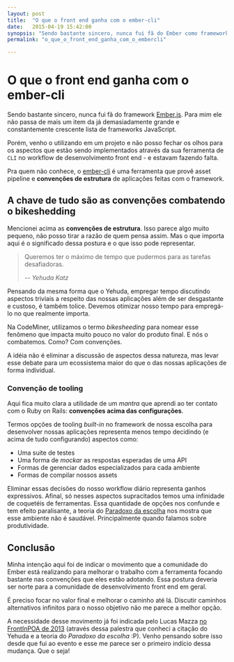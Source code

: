```yaml
---
layout: post
title:  "O que o front end ganha com o ember-cli"
date:   2015-04-19 15:42:00
synopsis: "Sendo bastante sincero, nunca fui fã do Ember como framework. Porém, não posso fechar os olhos para os interessantes impactos do ember-cli no workflow de desenvolvimento front end."
permalink: "o_que_o_front_end_ganha_com_o_embercli"

---
```


# O que o front end ganha com o ember-cli

Sendo bastante sincero, nunca fui fã do framework [Ember.js](http://emberjs.com/). Para mim ele não passa de mais um item da já demasiadamente grande e constantemente crescente lista de frameworks JavaScript.

Porém, venho o utilizando em um projeto e não posso fechar os olhos para os aspectos que estão sendo implementados através da sua ferramenta de `CLI` no workflow de desenvolvimento front end - e estavam fazendo falta.

Pra quem não conhece, o [ember-cli](http://www.ember-cli.com/) é uma ferramenta que provê asset pipeline e __convenções de estrutura__ de aplicações feitas com o framework.

## A chave de tudo são as convenções combatendo o bikeshedding

Mencionei acima as __convenções de estrutura__. Isso parece algo muito pequeno, não posso tirar a razão de quem pensa assim. Mas o que importa aqui é o significado dessa postura e o que isso pode representar.

> Queremos ter o máximo de tempo que pudermos para as tarefas desafiadoras.
>
> _-- Yehuda Katz_

Pensando da mesma forma que o Yehuda, empregar tempo discutindo aspectos triviais a respeito das nossas aplicações além de ser desgastante e custoso, é também tolice. Devemos otimizar nosso tempo para empregá-lo no que realmente importa.

Na CodeMiner, utilizamos o termo _bikesheeding_ para nomear esse fenômeno que impacta muito pouco no valor do produto final. E nós o combatemos. Como? Com convenções.

A idéia não é eliminar a discussão de aspectos dessa natureza, mas levar esse debate para um ecossistema maior do que o das nossas aplicações de forma individual.

### Convenção de tooling

Aqui fica muito clara a utilidade de um _mantra_ que aprendi ao ter contato com o Ruby on Rails: __convenções acima das configurações__.

Termos opções de tooling _built-in_ no framework de nossa escolha para desenvolver nossas aplicações representa menos tempo decidindo (e acima de tudo configurando) aspectos como:

* Uma suite de testes
* Uma forma de _mockar_ as respostas esperadas de uma API
* Formas de gerenciar dados especializados para cada ambiente
* Formas de compilar nossos assets

Eliminar essas decisões do nosso workflow diário representa ganhos expressivos. Afinal, só nesses aspectos supracitados temos uma infinidade de coquetéis de ferramentas. Essa quantidade de opções nos confunde e tem efeito paralisante, a teoria do [Paradoxo da escolha](http://www.ted.com/talks/barry_schwartz_on_the_paradox_of_choice?language=pt) nos mostra que esse ambiente não é saudável. Principalmente quando falamos sobre produtividade.

## Conclusão

Minha intenção aqui foi de indicar o movimento que a comunidade do Ember está realizando para melhorar o trabalho com a ferramenta focando bastante nas convenções que eles estão adotando. Essa postura deveria ser norte para a comunidade de desenvolvimento front end em geral.

É preciso focar no valor final e melhorar o caminho até lá. Discutir caminhos alternativos infinitos para o nosso objetivo não me parece a melhor opção.

A necessidade desse movimento já foi indicada pelo Lucas Mazza [no FrontInPOA de 2013](https://youtu.be/2iA-Z_xu3DE) (através dessa palestra que conheci a citação do Yehuda e a teoria do _Paradoxo da escolha_ :P). Venho pensando sobre isso desde que fui ao evento e esse me parece ser o primeiro indício dessa mudança. Que o seja!
